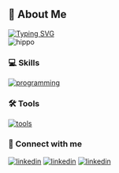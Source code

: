 
## 🚀 About Me
[![Typing SVG](https://readme-typing-svg.demolab.com?font=Times+New+Roman&duration=7000&pause=20&color=FFFFFF&center=true&width=435&lines=Hi+i'm+%F0%9F%91%8B+++Nana+handre+saputra;Junior+web+developer)](https://git.io/typing-svg)
<br/>
![hippo](https://media.giphy.com/media/gi84IkFRzwube/giphy.gif)

### 💻 Skills
[![programming](https://skillicons.dev/icons?i=html,css,js,bootstrap,react,mui,nodejs,express,mongo&theme=dark)](https://skillicons.dev)

### 🛠 Tools
[![tools](https://skillicons.dev/icons?i=git,vscode,postman&perline=5&theme=dark)](https://skillicons.dev)


### 🔗 Connect with me
[![linkedin](https://img.shields.io/badge/LinkedIn-0077B5?style=for-the-badge&logo=linkedin&logoColor=white)]() [![linkedin](https://img.shields.io/badge/Instagram-E4405F?style=for-the-badge&logo=instagram&logoColor=white)]() [![linkedin](https://img.shields.io/badge/Gmail-D14836?style=for-the-badge&logo=gmail&logoColor=white)]()





